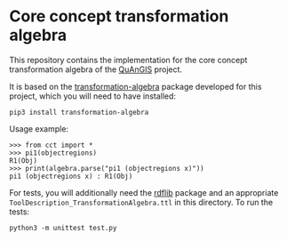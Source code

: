 Core concept transformation algebra
===============================================================================

This repository contains the implementation for the core concept 
transformation algebra of the [QuAnGIS](https://questionbasedanalysis.com/) 
project.

It is based on the 
[transformation-algebra](https://github.com/quangis/transformation_algebra) 
package developed for this project, which you will need to have installed:

    pip3 install transformation-algebra

Usage example:

    >>> from cct import *
    >>> pi1(objectregions)
    R1(Obj)
    >>> print(algebra.parse("pi1 (objectregions x)"))
    pi1 (objectregions x) : R1(Obj)


For tests, you will additionally need the [rdflib](https://rdflib.dev/) 
package and an appropriate `ToolDescription_TransformationAlgebra.ttl` in this 
directory. To run the tests:

    python3 -m unittest test.py
